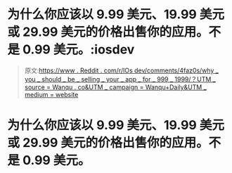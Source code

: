 # 为什么你应该以 9.99 美元、19.99 美元或 29.99 美元的价格出售你的应用。不是 0.99 美元。:iosdev

> 原文:[https://www . Reddit . com/r/IOs dev/comments/4faz0s/why _ you _ should _ be _ selling _ your _ app _ for _ 999 _ 1999/？UTM _ source = Wanqu . co&UTM _ campaign = Wanqu+Daily&UTM _ medium = website](https://www.reddit.com/r/iosdev/comments/4faz0s/why_you_should_be_selling_your_app_for_999_1999/?utm_source=wanqu.co&utm_campaign=Wanqu+Daily&utm_medium=website)

# 为什么你应该以 9.99 美元、19.99 美元或 29.99 美元的价格出售你的应用。不是 0.99 美元。